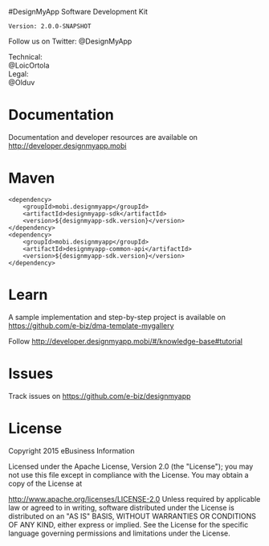 #DesignMyApp Software Development Kit

`Version: 2.0.0-SNAPSHOT`

Follow us on Twitter:
@DesignMyApp  

Technical:  
@LoicOrtola  
Legal:  
@Olduv  

# Documentation

Documentation and developer resources are available on
http://developer.designmyapp.mobi

# Maven
```
<dependency>
	<groupId>mobi.designmyapp</groupId>
	<artifactId>designmyapp-sdk</artifactId>
	<version>${designmyapp-sdk.version}</version>
</dependency>
<dependency>
	<groupId>mobi.designmyapp</groupId>
	<artifactId>designmyapp-common-api</artifactId>
	<version>${designmyapp-sdk.version}</version>
</dependency>
```

# Learn

A sample implementation and step-by-step project is available on  
https://github.com/e-biz/dma-template-mygallery

Follow http://developer.designmyapp.mobi/#/knowledge-base#tutorial

# Issues

Track issues on https://github.com/e-biz/designmyapp

# License

Copyright 2015 eBusiness Information

Licensed under the Apache License, Version 2.0 (the "License"); you may not use this file except in compliance with the License. You may obtain a copy of the License at

   http://www.apache.org/licenses/LICENSE-2.0
Unless required by applicable law or agreed to in writing, software distributed under the License is distributed on an "AS IS" BASIS, WITHOUT WARRANTIES OR CONDITIONS OF ANY KIND, either express or implied. See the License for the specific language governing permissions and limitations under the License.
